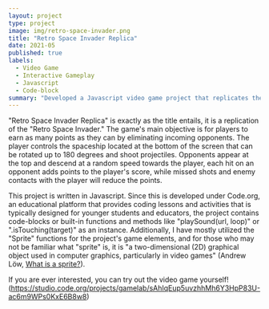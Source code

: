 ```yaml
---
layout: project
type: project
image: img/retro-space-invader.png
title: "Retro Space Invader Replica"
date: 2021-05
published: true
labels:
  - Video Game
  - Interactive Gameplay
  - Javascript
  - Code-block
summary: "Developed a Javascript video game project that replicates the Retro Space Invader."
---
```



"Retro Space Invader Replica" is exactly as the title entails, it is a replication of the "Retro Space Invader." The game's main objective is for players to earn as many points as they can by eliminating incoming opponents. The player controls the spaceship located at the bottom of the screen that can be rotated up to 180 degrees and shoot projectiles. Opponents appear at the top and descend at a random speed towards the player, each hit on an opponent adds points to the player's score, while missed shots and enemy contacts with the player will reduce the points. 

This project is written in Javascript. Since this is developed under Code.org, an educational platform that provides coding lessons and activities that is typically designed for younger students and educators, the project contains code-blocks or built-in functions and methods like "playSound(url, loop)" or ".isTouching(target)" as an instance. Additionally, I have mostly utilized the "Sprite" functions for the project's game elements, and for those who may not be familiar what "sprite" is, it is "a two-dimensional (2D) graphical object used in computer graphics, particularly in video games" (Andrew Löw, [What is a sprite?](https://www.codeandweb.com/knowledgebase/what-is-a-sprite#:~:text=A%20sprite%20is%20a%20two,combined%20to%20create%20an%20animation.)). 

If you are ever interested, you can try out the video game yourself! (https://studio.code.org/projects/gamelab/sAhIqEup5uvzhhMh6Y3HpP83U-ac6m9WPs0KxE6B8w8)
